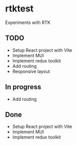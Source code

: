 # rtktest
Experiments with RTK



## TODO
- Setup React project with Vite
- Implement MUI
- Implement redux toolkit
- Add routing
- Responsive layout

## In progress
- Add routing

## Done
- Setup React project with Vite
- Implement MUI
- Implement redux toolkit